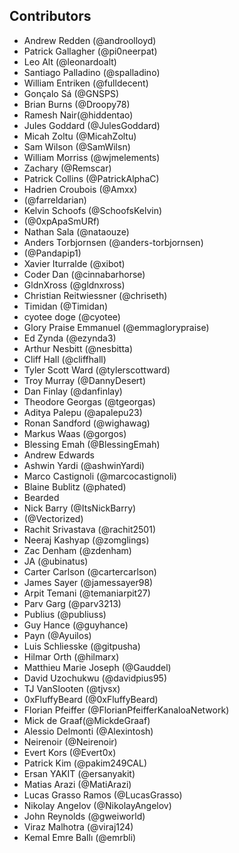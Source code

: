## Contributors

* Andrew Redden (@androolloyd)
* Patrick Gallagher (@pi0neerpat)
* Leo Alt (@leonardoalt)
* Santiago Palladino (@spalladino)
* William Entriken (@fulldecent)
* Gonçalo Sá (@GNSPS)
* Brian Burns (@Droopy78)
* Ramesh Nair(@hiddentao)
* Jules Goddard (@JulesGoddard)
* Micah Zoltu (@MicahZoltu)
* Sam Wilson (@SamWilsn)
* William Morriss (@wjmelements)
* Zachary (@Remscar)
* Patrick Collins (@PatrickAlphaC)
* Hadrien Croubois (@Amxx)
* (@farreldarian)
* Kelvin Schoofs (@SchoofsKelvin)
* (@0xpApaSmURf)
* Nathan Sala (@nataouze)
* Anders Torbjornsen (@anders-torbjornsen)
* (@Pandapip1)
* Xavier Iturralde (@xibot)
* Coder Dan (@cinnabarhorse)
* GldnXross (@gldnxross)
* Christian Reitwiessner (@chriseth)
* Timidan (@Timidan)
* cyotee doge (@cyotee)
* Glory Praise Emmanuel (@emmaglorypraise)
* Ed Zynda (@ezynda3)
* Arthur Nesbitt (@nesbitta)
* Cliff Hall (@cliffhall)
* Tyler Scott Ward (@tylerscottward)
* Troy Murray (@DannyDesert)
* Dan Finlay (@danfinlay)
* Theodore Georgas (@tgeorgas)
* Aditya Palepu (@apalepu23)
* Ronan Sandford (@wighawag)
* Markus Waas (@gorgos)
* Blessing Emah (@BlessingEmah)
* Andrew Edwards
* Ashwin Yardi (@ashwinYardi)
* Marco Castignoli (@marcocastignoli)
* Blaine Bublitz (@phated)
* Bearded
* Nick Barry (@ItsNickBarry)
* (@Vectorized)
* Rachit Srivastava (@rachit2501)
* Neeraj Kashyap (@zomglings)
* Zac Denham (@zdenham)
* JA (@ubinatus)
* Carter Carlson (@cartercarlson)
* James Sayer (@jamessayer98)
* Arpit Temani (@temaniarpit27)
* Parv Garg (@parv3213)
* Publius (@publiuss)
* Guy Hance (@guyhance)
* Payn (@Ayuilos)
* Luis Schliesske (@gitpusha)
* Hilmar Orth (@hilmarx)
* Matthieu Marie Joseph (@Gauddel)
* David Uzochukwu (@davidpius95)
* TJ VanSlooten (@tjvsx)
* 0xFluffyBeard (@0xFluffyBeard)
* Florian Pfeiffer (@FlorianPfeifferKanaloaNetwork)
* Mick de Graaf(@MickdeGraaf)
* Alessio Delmonti (@Alexintosh)
* Neirenoir (@Neirenoir)
* Evert Kors (@Evert0x)
* Patrick Kim (@pakim249CAL)
* Ersan YAKIT (@ersanyakit)
* Matias Arazi (@MatiArazi)
* Lucas Grasso Ramos (@LucasGrasso)
* Nikolay Angelov (@NikolayAngelov)
* John Reynolds (@gweiworld)
* Viraz Malhotra (@viraj124)
* Kemal Emre Ballı (@emrbli)